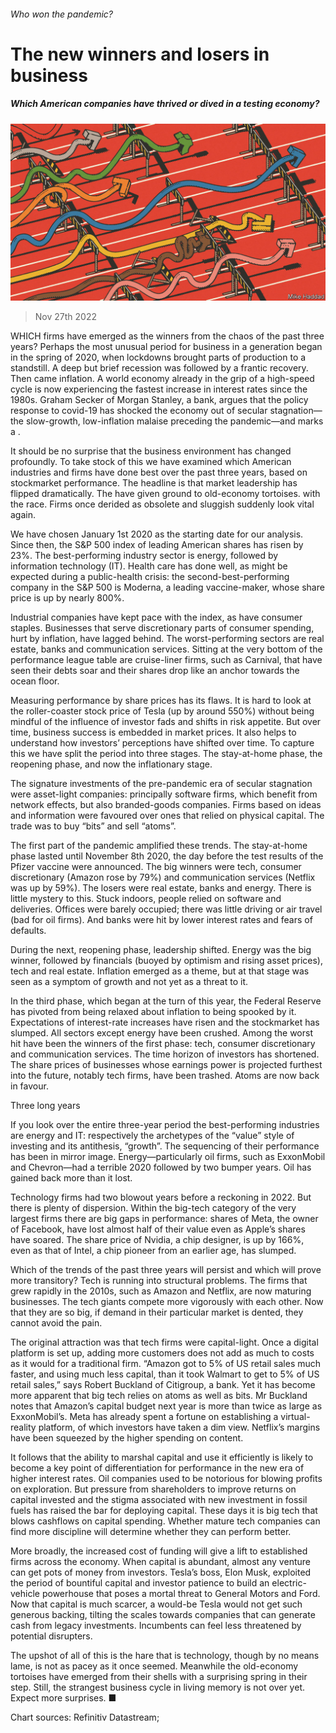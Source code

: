 ###### Who won the pandemic?

# The new winners and losers in business 

##### Which American companies have thrived or dived in a testing economy? 

![image](images/20221203_WBD001.jpg) 

> Nov 27th 2022 

WHICH firms have emerged as the winners from the chaos of the past three years? Perhaps the most unusual period for business in a generation began in the spring of 2020, when lockdowns brought parts of production to a standstill. A deep but brief recession was followed by a frantic recovery. Then came inflation. A world economy already in the grip of a high-speed cycle is now experiencing the fastest increase in interest rates since the 1980s. Graham Secker of Morgan Stanley, a bank, argues that the policy response to covid-19 has shocked the economy out of secular stagnation—the slow-growth, low-inflation malaise preceding the pandemic—and marks a . 

It should be no surprise that the business environment has changed profoundly. To take stock of this we have examined which American industries and firms have done best over the past three years, based on stockmarket performance. The headline is that market leadership has flipped dramatically. The  have given ground to old-economy tortoises.  with the race. Firms once derided as obsolete and sluggish suddenly look vital again.

We have chosen January 1st 2020 as the starting date for our analysis. Since then, the S&amp;P 500 index of leading American shares has risen by 23%. The best-performing industry sector is energy, followed by information technology (IT). Health care has done well, as might be expected during a public-health crisis: the second-best-performing company in the S&amp;P 500 is Moderna, a leading vaccine-maker, whose share price is up by nearly 800%.



Industrial companies have kept pace with the index, as have consumer staples. Businesses that serve discretionary parts of consumer spending, hurt by inflation, have lagged behind. The worst-performing sectors are real estate, banks and communication services. Sitting at the very bottom of the performance league table are cruise-liner firms, such as Carnival, that have seen their debts soar and their shares drop like an anchor towards the ocean floor. 

Measuring performance by share prices has its flaws. It is hard to look at the roller-coaster stock price of Tesla (up by around 550%) without being mindful of the influence of investor fads and shifts in risk appetite. But over time, business success is embedded in market prices. It also helps to understand how investors’ perceptions have shifted over time. To capture this we have split the period into three stages. The stay-at-home phase, the reopening phase, and now the inflationary stage.

The signature investments of the pre-pandemic era of secular stagnation were asset-light companies: principally software firms, which benefit from network effects, but also branded-goods companies. Firms based on ideas and information were favoured over ones that relied on physical capital. The trade was to buy “bits” and sell “atoms”. 

The first part of the pandemic amplified these trends. The stay-at-home phase lasted until November 8th 2020, the day before the test results of the Pfizer vaccine were announced. The big winners were tech, consumer discretionary (Amazon rose by 79%) and communication services (Netflix was up by 59%). The losers were real estate, banks and energy. There is little mystery to this. Stuck indoors, people relied on software and deliveries. Offices were barely occupied; there was little driving or air travel (bad for oil firms). And banks were hit by lower interest rates and fears of defaults.



During the next, reopening phase, leadership shifted. Energy was the big winner, followed by financials (buoyed by optimism and rising asset prices), tech and real estate. Inflation emerged as a theme, but at that stage was seen as a symptom of growth and not yet as a threat to it. 

In the third phase, which began at the turn of this year, the Federal Reserve has pivoted from being relaxed about inflation to being spooked by it. Expectations of interest-rate increases have risen and the stockmarket has slumped. All sectors except energy have been crushed. Among the worst hit have been the winners of the first phase: tech, consumer discretionary and communication services. The time horizon of investors has shortened. The share prices of businesses whose earnings power is projected furthest into the future, notably tech firms, have been trashed. Atoms are now back in favour. 

Three long years

If you look over the entire three-year period the best-performing industries are energy and IT: respectively the archetypes of the “value” style of investing and its antithesis, “growth”. The sequencing of their performance has been in mirror image. Energy—particularly oil firms, such as ExxonMobil and Chevron—had a terrible 2020 followed by two bumper years. Oil has gained back more than it lost.

Technology firms had two blowout years before a reckoning in 2022. But there is plenty of dispersion. Within the big-tech category of the very largest firms there are big gaps in performance: shares of Meta, the owner of Facebook, have lost almost half of their value even as Apple’s shares have soared. The share price of Nvidia, a chip designer, is up by 166%, even as that of Intel, a chip pioneer from an earlier age, has slumped.



Which of the trends of the past three years will persist and which will prove more transitory? Tech is running into structural problems. The firms that grew rapidly in the 2010s, such as Amazon and Netflix, are now maturing businesses. The tech giants compete more vigorously with each other. Now that they are so big, if demand in their particular market is dented, they cannot avoid the pain. 

The original attraction was that tech firms were capital-light. Once a digital platform is set up, adding more customers does not add as much to costs as it would for a traditional firm. “Amazon got to 5% of US retail sales much faster, and using much less capital, than it took Walmart to get to 5% of US retail sales,” says Robert Buckland of Citigroup, a bank. Yet it has become more apparent that big tech relies on atoms as well as bits. Mr Buckland notes that Amazon’s capital budget next year is more than twice as large as ExxonMobil’s. Meta has already spent a fortune on establishing a virtual-reality platform, of which investors have taken a dim view. Netflix’s margins have been squeezed by the higher spending on content. 

It follows that the ability to marshal capital and use it efficiently is likely to become a key point of differentiation for performance in the new era of higher interest rates. Oil companies used to be notorious for blowing profits on exploration. But pressure from shareholders to improve returns on capital invested and the stigma associated with new investment in fossil fuels has raised the bar for deploying capital. These days it is big tech that blows cashflows on capital spending. Whether mature tech companies can find more discipline will determine whether they can perform better. 

More broadly, the increased cost of funding will give a lift to established firms across the economy. When capital is abundant, almost any venture can get pots of money from investors. Tesla’s boss, Elon Musk, exploited the period of bountiful capital and investor patience to build an electric-vehicle powerhouse that poses a mortal threat to General Motors and Ford. Now that capital is much scarcer, a would-be Tesla would not get such generous backing, tilting the scales towards companies that can generate cash from legacy investments. Incumbents can feel less threatened by potential disrupters. 

The upshot of all of this is the hare that is technology, though by no means lame, is not as pacey as it once seemed. Meanwhile the old-economy tortoises have emerged from their shells with a surprising spring in their step. Still, the strangest business cycle in living memory is not over yet. Expect more surprises. ■


Chart sources: Refinitiv Datastream; 

